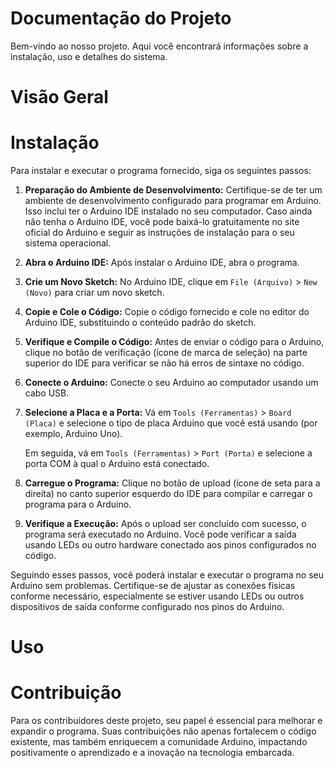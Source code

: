 # Documentação do Projeto

Bem-vindo ao nosso projeto. Aqui você encontrará informações sobre a instalação, uso e detalhes do sistema.

# Visão Geral



# Instalação

Para instalar e executar o programa fornecido, siga os seguintes passos:

1. **Preparação do Ambiente de Desenvolvimento:**
   Certifique-se de ter um ambiente de desenvolvimento configurado para programar em Arduino. Isso inclui ter o Arduino IDE instalado no seu computador. Caso ainda não tenha o Arduino IDE, você pode baixá-lo gratuitamente no site oficial do Arduino e seguir as instruções de instalação para o seu sistema operacional.

2. **Abra o Arduino IDE:**
   Após instalar o Arduino IDE, abra o programa.

3. **Crie um Novo Sketch:**
   No Arduino IDE, clique em `File (Arquivo)` > `New (Novo)` para criar um novo sketch.

4. **Copie e Cole o Código:**
   Copie o código fornecido e cole no editor do Arduino IDE, substituindo o conteúdo padrão do sketch.

5. **Verifique e Compile o Código:**
   Antes de enviar o código para o Arduino, clique no botão de verificação (ícone de marca de seleção) na parte superior do IDE para verificar se não há erros de sintaxe no código.

6. **Conecte o Arduino:**
   Conecte o seu Arduino ao computador usando um cabo USB.

7. **Selecione a Placa e a Porta:**
   Vá em `Tools (Ferramentas)` > `Board (Placa)` e selecione o tipo de placa Arduino que você está usando (por exemplo, Arduino Uno).

   Em seguida, vá em `Tools (Ferramentas)` > `Port (Porta)` e selecione a porta COM à qual o Arduino está conectado.

8. **Carregue o Programa:**
   Clique no botão de upload (ícone de seta para a direita) no canto superior esquerdo do IDE para compilar e carregar o programa para o Arduino.

9. **Verifique a Execução:**
   Após o upload ser concluído com sucesso, o programa será executado no Arduino. Você pode verificar a saída usando LEDs ou outro hardware conectado aos pinos configurados no código.

Seguindo esses passos, você poderá instalar e executar o programa no seu Arduino sem problemas. Certifique-se de ajustar as conexões físicas conforme necessário, especialmente se estiver usando LEDs ou outros dispositivos de saída conforme configurado nos pinos do Arduino.

# Uso


# Contribuição

Para os contribuidores deste projeto, seu papel é essencial para melhorar e expandir o programa. Suas contribuições não apenas fortalecem o código existente, mas também enriquecem a comunidade Arduino, impactando positivamente o aprendizado e a inovação na tecnologia embarcada.
   


